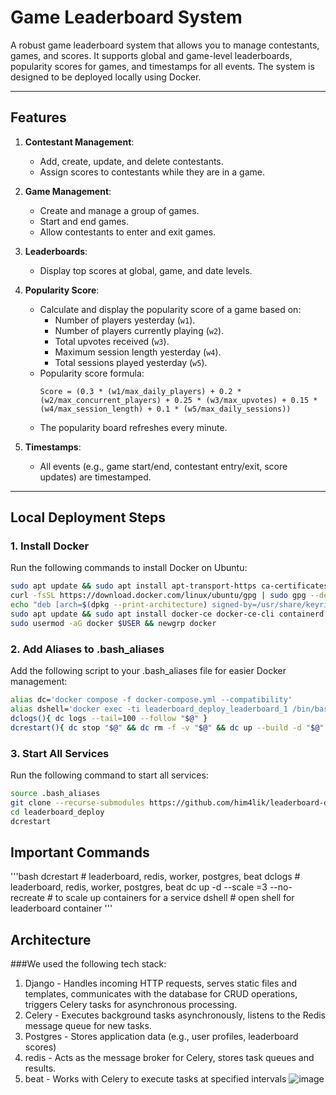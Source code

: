# Game Leaderboard System

A robust game leaderboard system that allows you to manage contestants, games, and scores. It supports global and game-level leaderboards, popularity scores for games, and timestamps for all events. The system is designed to be deployed locally using Docker.

---

## Features

1. **Contestant Management**:
   - Add, create, update, and delete contestants.
   - Assign scores to contestants while they are in a game.

2. **Game Management**:
   - Create and manage a group of games.
   - Start and end games.
   - Allow contestants to enter and exit games.

3. **Leaderboards**:
   - Display top scores at global, game, and date levels.

4. **Popularity Score**:
   - Calculate and display the popularity score of a game based on:
     - Number of players yesterday (`w1`).
     - Number of players currently playing (`w2`).
     - Total upvotes received (`w3`).
     - Maximum session length yesterday (`w4`).
     - Total sessions played yesterday (`w5`).
   - Popularity score formula:
     ```
     Score = (0.3 * (w1/max_daily_players) + 0.2 * (w2/max_concurrent_players) + 0.25 * (w3/max_upvotes) + 0.15 * (w4/max_session_length) + 0.1 * (w5/max_daily_sessions))
     ```
   - The popularity board refreshes every minute.

5. **Timestamps**:
   - All events (e.g., game start/end, contestant entry/exit, score updates) are timestamped.

---

## Local Deployment Steps

### 1. Install Docker
Run the following commands to install Docker on Ubuntu:

```bash
sudo apt update && sudo apt install apt-transport-https ca-certificates curl software-properties-common
curl -fsSL https://download.docker.com/linux/ubuntu/gpg | sudo gpg --dearmor -o /usr/share/keyrings/docker-archive-keyring.gpg
echo "deb [arch=$(dpkg --print-architecture) signed-by=/usr/share/keyrings/docker-archive-keyring.gpg] https://download.docker.com/linux/ubuntu $(lsb_release -cs) stable" | sudo tee /etc/apt/sources.list.d/docker.list > /dev/null
sudo apt update && sudo apt install docker-ce docker-ce-cli containerd.io
sudo usermod -aG docker $USER && newgrp docker
```

### 2. Add Aliases to .bash_aliases
Add the following script to your .bash_aliases file for easier Docker management:

```bash
alias dc='docker compose -f docker-compose.yml --compatibility'
alias dshell='docker exec -ti leaderboard_deploy_leaderboard_1 /bin/bash'
dclogs(){ dc logs --tail=100 --follow "$@" }
dcrestart(){ dc stop "$@" && dc rm -f -v "$@" && dc up --build -d "$@" }
```
### 3. Start All Services
Run the following command to start all services:

```bash
source .bash_aliases
git clone --recurse-submodules https://github.com/him4lik/leaderboard-deploy.git
cd leaderboard_deploy
dcrestart
```

## Important Commands
'''bash
dcrestart <service-name> # leaderboard, redis, worker, postgres, beat
dclogs <service-name> # leaderboard, redis, worker, postgres, beat
dc up -d <service-name> --scale <service-name>=3 --no-recreate # to scale up containers for a service
dshell # open shell for leaderboard container
'''

## Architecture

###We used the following tech stack:
1. Django - Handles incoming HTTP requests, serves static files and templates, communicates with the database for CRUD operations, triggers Celery tasks for asynchronous processing.
2. Celery - Executes background tasks asynchronously, listens to the Redis message queue for new tasks.
3. Postgres - Stores application data (e.g., user profiles, leaderboard scores)
4. redis - Acts as the message broker for Celery, stores task queues and results.
5. beat - Works with Celery to execute tasks at specified intervals
![image](https://github.com/user-attachments/assets/a9050bf5-50d6-47dd-9f3b-b9c6d75b9dbe)
